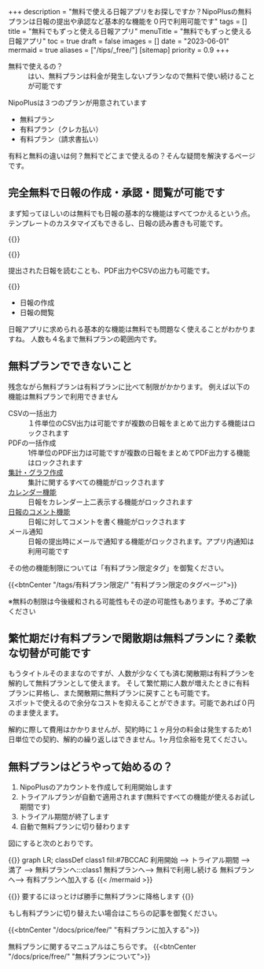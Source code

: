 +++
description = "無料で使える日報アプリをお探しですか？NipoPlusの無料プランは日報の提出や承認など基本的な機能を０円で利用可能です"
tags = []
title = "無料でもずっと使える日報アプリ"
menuTitle = "無料でもずっと使える日報アプリ"
toc = true
draft = false
images = []
date = "2023-06-01"
mermaid = true
aliases = ["/tips/_free/"]
[sitemap]
  priority = 0.9
+++


<dl class="faq">
<dt>無料で使えるの？</dt>
<dd>はい、無料プランは料金が発生しないプランなので無料で使い続けることが可能です</dd>
</dl>

NipoPlusは３つのプランが用意されています

- 無料プラン
- 有料プラン（クレカ払い）
- 有料プラン（請求書払い）

有料と無料の違いは何？無料でどこまで使えるの？そんな疑問を解決するページです。

## 完全無料で日報の作成・承認・閲覧が可能です

まず知ってほしいのは無料でも日報の基本的な機能はすべてつかえるという点。
テンプレートのカスタマイズもできるし、日報の読み書きも可能です。

{{<icatch filename="write-report" msg="無料でも日報を 普通に書けますよ" title="無料プランでも日報を書くことが可能です" fontsize="30px" alice="ok">}}

{{<nextArrow>}}

提出された日報を読むことも、PDF出力やCSVの出力も可能です。

{{<icatch filename="free-export" msg="閲覧はもちろん 承認やPDF出力も" title="無料でも日報を読む・承認する・PDF出力することが可能です" fontsize="30px" alice="guide">}}

- 日報の作成
- 日報の閲覧

日報アプリに求められる基本的な機能は無料でも問題なく使えることがわかりますね。
人数も４名まで無料プランの範囲内です。

## 無料プランでできないこと

残念ながら無料プランは有料プランに比べて制限がかかります。
例えば以下の機能は無料プランで利用できません

<dl class="basic">
<dt>CSVの一括出力</dt>
<dd>１件単位のCSV出力は可能ですが複数の日報をまとめて出力する機能はロックされます</dd>
<dt>PDFの一括作成</dt>
<dd>1件単位のPDF出力は可能ですが複数の日報をまとめてPDF出力する機能はロックされます</dd>
<dt><a href="/docs/manual/analytics/_about/">集計・グラフ作成</a></dt>
<dd>集計に関するすべての機能がロックされます</dd>
<dt><a href="/docs/manual/calendar/_about/">カレンダー機能</a></dt>
<dd>日報をカレンダー上二表示する機能がロックされます</dd>
<dt><a href="docs/manual/read-report/comment/">日報のコメント機能</a></dt>
<dd>日報に対してコメントを書く機能がロックされます</dd>
<dt>メール通知</dt>
<dd>日報の提出時にメールで通知する機能がロックされます。アプリ内通知は利用可能です</dd>
</dl>

その他の機能制限については「有料プラン限定タグ」を御覧ください。

{{<btnCenter "/tags/有料プラン限定/" "有料プラン限定のタグページ">}}


※無料の制限は今後緩和される可能性もその逆の可能性もあります。予めご了承ください

## 繁忙期だけ有料プランで閑散期は無料プランに？柔軟な切替が可能です

もうタイトルそのままなのですが、人数が少なくても済む閑散期は有料プランを解約して無料プランとして使えます。
そして繁忙期に人数が増えたときに有料プランに昇格し、また閑散期に無料プランに戻すことも可能です。  
スポットで使えるので余分なコストを抑えることができます。可能であれば０円のまま使えます。


解約に際して費用はかかりませんが、契約時に１ヶ月分の料金は発生するため1日単位での契約、解約の繰り返しはできません。1ヶ月位余裕を見てください。


## 無料プランはどうやって始めるの？

1. NipoPlusのアカウントを作成して利用開始します
1. トライアルプランが自動で適用されます(無料ですべての機能が使えるお試し期間です)
1. トライアル期間が終了します
1. 自動で無料プランに切り替わります

図にすると次のとおりです。

{{<mermaid align="center">}}
graph LR;
classDef class1 fill:#7BCCAC
  利用開始 --> トライアル期間 --> 満了 -->  無料プランへ:::class1
  無料プランへ--> 無料で利用し続ける
  無料プランへ--> 有料プランへ加入する
{{< /mermaid >}}


{{<alice pos="right" icon="here">}}
要するにほっとけば勝手に無料プランに降格します
{{</alice>}}

もし有料プランに切り替えたい場合はこちらの記事を御覧ください。

{{<btnCenter "/docs/price/fee/" "有料プランに加入する">}}


無料プランに関するマニュアルはこちらです。
{{<btnCenter "/docs/price/free/" "無料プランについて">}}

